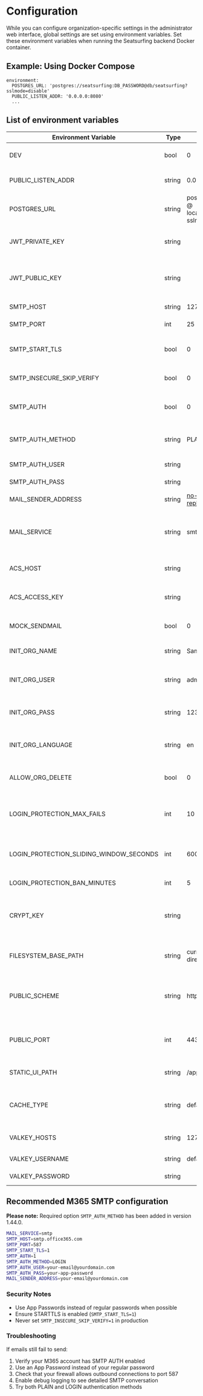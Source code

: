 # Configuration

While you can configure organization-specific settings in the administrator web interface, global settings are set using environment variables. Set these environment variables when running the Seatsurfing backend Docker container.

## Example: Using Docker Compose

```
environment:
  POSTGRES_URL: 'postgres://seatsurfing:DB_PASSWORD@db/seatsurfing?sslmode=disable'
  PUBLIC_LISTEN_ADDR: '0.0.0.0:8080'
  ...
```

## List of environment variables

| Environment Variable                    |  Type  |  Default                                                         |  Description                                                          |
| --------------------------------------- | ------ | ---------------------------------------------------------------- | --------------------------------------------------------------------- |
| DEV                                     | bool   | 0                                                                | Development Mode, set to 1 to enable                                  |
| PUBLIC_LISTEN_ADDR                      | string | 0.0.0.0:8080                                                     | TCP/IP listen address and port                                        |
| POSTGRES_URL                            | string | postgres://postgres:root @ localhost/seatsurfing?sslmode=disable | PostgreSQL Connection                                                 |
| JWT_PRIVATE_KEY                         | string |                                                                  | Path to PEM file with RSA private key for JWT signing                 |
| JWT_PUBLIC_KEY                          | string |                                                                  | Path to PEM file with RSA public key for JWT verification             |
| SMTP_HOST                               | string | 127.0.0.1                                                        | SMTP server address                                                   |
| SMTP_PORT                               | int    | 25                                                               | SMTP server port                                                      |
| SMTP_START_TLS                          | bool   | 0                                                                | Use SMTP STARTTLS extension, set to 1 to enable                       |
| SMTP_INSECURE_SKIP_VERIFY               | bool   | 0                                                                | Disable SMTP TLS certificate validation                               |
| SMTP_AUTH                               | bool   | 0                                                                | SMTP authentication, set to 1 to enable                               |
| SMTP_AUTH_METHOD                        | string | PLAIN                                                            | SMTP authentication method: PLAIN or LOGIN                            |
| SMTP_AUTH_USER                          | string |                                                                  | SMTP auth username                                                    |
| SMTP_AUTH_PASS                          | string |                                                                  | SMTP auth password                                                    |
| MAIL_SENDER_ADDRESS                     | string | no-reply@seatsurfing.local                                       | Mail sender address                                                   |
| MAIL_SERVICE                            | string | smtp                                                             | Mail send service (smtp = SMTP or acs = Azure Communication Services) |
| ACS_HOST                                | string |                                                                  | Azure Communication Services Host                                     |
| ACS_ACCESS_KEY                          | string |                                                                  | Azure Communication Services Access Key                               |
| MOCK_SENDMAIL                           | bool   | 0                                                                | SMTP mocking, set to 1 to enable                                      |
| INIT_ORG_NAME                           | string | Sample Company                                                   | Your organization's name                                              |
| INIT_ORG_USER                           | string | admin                                                            | Your organization's admin username                                    |
| INIT_ORG_PASS                           | string | 12345678                                                         | Your organization's admin password                                    |
| INIT_ORG_LANGUAGE                       | string | en                                                               | Your organization's ISO language code                                 |
| ALLOW_ORG_DELETE                        | bool   | 0                                                                | Allow admins to delete their own organization                         |
| LOGIN_PROTECTION_MAX_FAILS              | int    | 10                                                               | Number of failed login attempts before user gets banned               |
| LOGIN_PROTECTION_SLIDING_WINDOW_SECONDS | int    | 600                                                              | Sliding window size in seconds for checking failed login attempts     |
| LOGIN_PROTECTION_BAN_MINUTES            | int    | 5                                                                | Ban time in minutes                                                   |
| CRYPT_KEY                               | string |                                                                  | A 32 bytes long string used for encrypting certain database fields    |
| FILESYSTEM_BASE_PATH                    | string | current working directory                                        | The base path for loading additional ressources                       |
| PUBLIC_SCHEME                           | string | https                                                            | The http scheme under which your server is publicly reachable         |
| PUBLIC_PORT                             | int    | 443                                                              | The http port under which your server is publicly reachable           |
| STATIC_UI_PATH                          | string | /app/ui                                                          | The path to the static UI Web Assets                            |
| CACHE_TYPE                              | string | default                                                          | The cache to use ('default' = built-in, 'valkey' = Valkey.io)         |
| VALKEY_HOSTS                            | string | 127.0.0.1:6379                                                   | Comma-separated list of Valkey hosts                                  |
| VALKEY_USERNAME                         | string | default                                                          | Valkey username                                                       |
| VALKEY_PASSWORD                         | string |                                                                  | Valkey password                                                       |

## Recommended M365 SMTP configuration

**Please note:** Required option ```SMTP_AUTH_METHOD``` has been added in version 1.44.0.

```bash
MAIL_SERVICE=smtp
SMTP_HOST=smtp.office365.com
SMTP_PORT=587
SMTP_START_TLS=1
SMTP_AUTH=1
SMTP_AUTH_METHOD=LOGIN
SMTP_AUTH_USER=your-email@yourdomain.com
SMTP_AUTH_PASS=your-app-password
MAIL_SENDER_ADDRESS=your-email@yourdomain.com
```

### Security Notes

- Use App Passwords instead of regular passwords when possible
- Ensure STARTTLS is enabled (`SMTP_START_TLS=1`)
- Never set `SMTP_INSECURE_SKIP_VERIFY=1` in production

### Troubleshooting

If emails still fail to send:

1. Verify your M365 account has SMTP AUTH enabled
2. Use an App Password instead of your regular password
3. Check that your firewall allows outbound connections to port 587
4. Enable debug logging to see detailed SMTP conversation
5. Try both PLAIN and LOGIN authentication methods